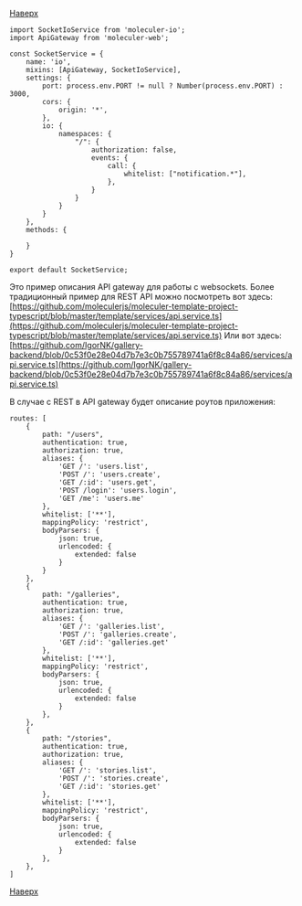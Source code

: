 [Наверх](Moleculer-js)

```
import SocketIoService from 'moleculer-io';
import ApiGateway from 'moleculer-web';  

const SocketService = {
	name: 'io',
	mixins: [ApiGateway, SocketIoService],
	settings: {
		port: process.env.PORT != null ? Number(process.env.PORT) : 3000,
		cors: {
			origin: '*',
		},
		io: {
			namespaces: {
				"/": {
					authorization: false,
					events: {
						call: {
							whitelist: ["notification.*"],
						},
					}
				}
			}
		}
	},
	methods: {
	
	}
}

export default SocketService;
```

Это пример описания API gateway для работы с websockets.
Более традиционный пример для REST API можно посмотреть вот здесь:
[https://github.com/moleculerjs/moleculer-template-project-typescript/blob/master/template/services/api.service.ts](https://github.com/moleculerjs/moleculer-template-project-typescript/blob/master/template/services/api.service.ts)
Или вот здесь:
[https://github.com/IgorNK/gallery-backend/blob/0c53f0e28e04d7b7e3c0b755789741a6f8c84a86/services/api.service.ts](https://github.com/IgorNK/gallery-backend/blob/0c53f0e28e04d7b7e3c0b755789741a6f8c84a86/services/api.service.ts)

В случае с REST в API gateway будет описание роутов приложения:
```
routes: [
	{
      	path: "/users",
		authentication: true,
		authorization: true,
		aliases: {
			'GET /': 'users.list',
			'POST /': 'users.create',
			'GET /:id': 'users.get',
			'POST /login': 'users.login',
			'GET /me': 'users.me'
		},
		whitelist: ['**'],
		mappingPolicy: 'restrict',
		bodyParsers: {
			json: true,
			urlencoded: {
				extended: false
			}
		}
	},
	{
	    path: "/galleries",
		authentication: true,
		authorization: true,
		aliases: {
			'GET /': 'galleries.list',
			'POST /': 'galleries.create',
			'GET /:id': 'galleries.get'
		},
		whitelist: ['**'],
		mappingPolicy: 'restrict',
		bodyParsers: {
			json: true,
			urlencoded: {
				extended: false
			}
		},
    },
	{
		path: "/stories",
		authentication: true,
		authorization: true,
		aliases: {
			'GET /': 'stories.list',
			'POST /': 'stories.create',
			'GET /:id': 'stories.get'
		},
		whitelist: ['**'],
		mappingPolicy: 'restrict',
		bodyParsers: {
			json: true,
			urlencoded: {
				extended: false
			}
		},
	},
]
```

[Наверх](Moleculer-js)